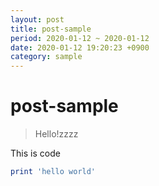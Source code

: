 ```yaml
---
layout: post
title: post-sample
period: 2020-01-12 ~ 2020-01-12
date: 2020-01-12 19:20:23 +0900
category: sample
---
```

# post-sample
> Hello!zzzz

This is code
```ruby
print 'hello world'
```